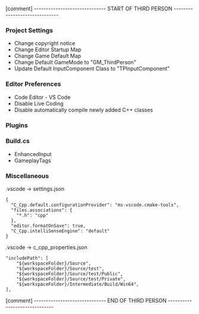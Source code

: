 [comment] ------------------------------ START OF THIRD PERSON ------------------------------

### Project Settings

- Change copyright notice
- Change Editor Startup Map
- Change Game Default Map
- Change Default GameMode to "GM_ThirdPerson"
- Update Default InputComponent Class to "TPInputComponent"

### Editor Preferences

- Code Editor - VS Code
- Disable Live Coding
- Disable automatically compile newly added C++ classes

### Plugins

### Build.cs

- EnhancedInput
- GameplayTags

### Miscellaneous

.vscode -> settings.json

```
{
  "C_Cpp.default.configurationProvider": "ms-vscode.cmake-tools",
  "files.associations": {
    "*.h": "cpp"
  },
  "editor.formatOnSave": true,
  "C_Cpp.intelliSenseEngine": "default"
}
```

.vscode -> c_cpp_properties.json

```
"includePath": [
	"${workspaceFolder}/Source",
	"${workspaceFolder}/Source/test",
	"${workspaceFolder}/Source/test/Public",
	"${workspaceFolder}/Source/test/Private",
	"${workspaceFolder}/Intermediate/Build/Win64",
],
```

[comment] ------------------------------ END OF THIRD PERSON ------------------------------
